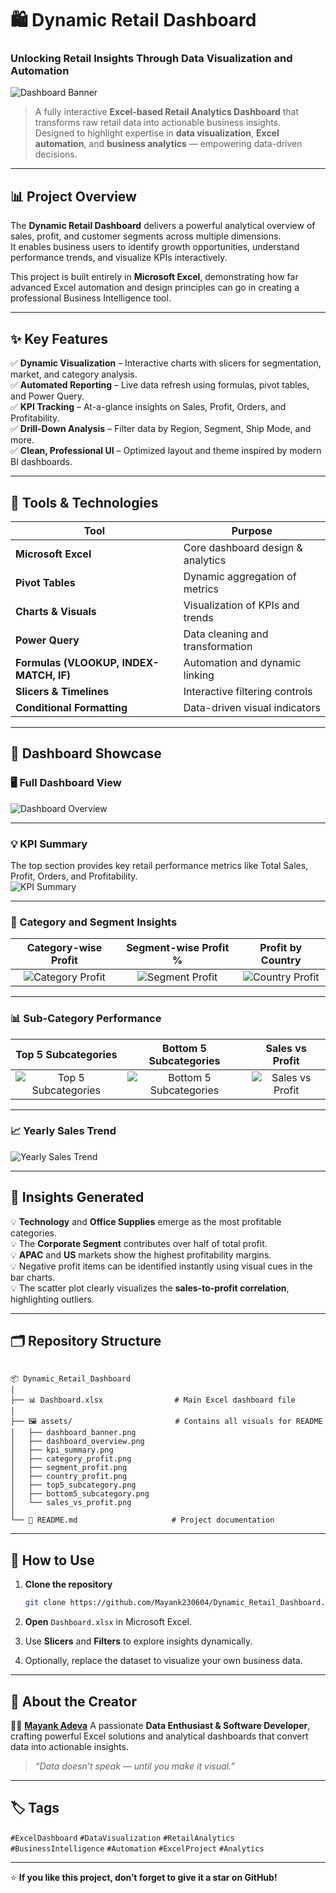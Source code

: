 # 🛍️ Dynamic Retail Dashboard  
### Unlocking Retail Insights Through Data Visualization and Automation  

![Dashboard Banner](assets/dashboard_banner.png)

> A fully interactive **Excel-based Retail Analytics Dashboard** that transforms raw retail data into actionable business insights.  
> Designed to highlight expertise in **data visualization**, **Excel automation**, and **business analytics** — empowering data-driven decisions.

---

## 📊 Project Overview  

The **Dynamic Retail Dashboard** delivers a powerful analytical overview of sales, profit, and customer segments across multiple dimensions.  
It enables business users to identify growth opportunities, understand performance trends, and visualize KPIs interactively.

This project is built entirely in **Microsoft Excel**, demonstrating how far advanced Excel automation and design principles can go in creating a professional Business Intelligence tool.

---

## ✨ Key Features  

✅ **Dynamic Visualization** – Interactive charts with slicers for segmentation, market, and category analysis.  
✅ **Automated Reporting** – Live data refresh using formulas, pivot tables, and Power Query.  
✅ **KPI Tracking** – At-a-glance insights on Sales, Profit, Orders, and Profitability.  
✅ **Drill-Down Analysis** – Filter data by Region, Segment, Ship Mode, and more.  
✅ **Clean, Professional UI** – Optimized layout and theme inspired by modern BI dashboards.  

---

## 🧠 Tools & Technologies  

| Tool | Purpose |
|------|----------|
| **Microsoft Excel** | Core dashboard design & analytics |
| **Pivot Tables** | Dynamic aggregation of metrics |
| **Charts & Visuals** | Visualization of KPIs and trends |
| **Power Query** | Data cleaning and transformation |
| **Formulas (VLOOKUP, INDEX-MATCH, IF)** | Automation and dynamic linking |
| **Slicers & Timelines** | Interactive filtering controls |
| **Conditional Formatting** | Data-driven visual indicators |

---

## 📸 Dashboard Showcase  

### 🖥️ Full Dashboard View  
![Dashboard Overview](assets/dashboard_overview.png)

---

### 💡 KPI Summary  
The top section provides key retail performance metrics like Total Sales, Profit, Orders, and Profitability.  
![KPI Summary](assets/kpi_summary.png)

---

### 🧩 Category and Segment Insights  
| Category-wise Profit | Segment-wise Profit % | Profit by Country |
|:--------------------:|:--------------------:|:-----------------:|
| ![Category Profit](assets/category_profit.png) | ![Segment Profit](assets/segment_profit.png) | ![Country Profit](assets/country_profit.png) |

---

### 📊 Sub-Category Performance  
| Top 5 Subcategories | Bottom 5 Subcategories | Sales vs Profit |
|:--------------------:|:----------------------:|:----------------:|
| ![Top 5 Subcategories](assets/top5_subcategory.png) | ![Bottom 5 Subcategories](assets/bottom5_subcategory.png) | ![Sales vs Profit](assets/sales_vs_profit.png) |

---

### 📈 Yearly Sales Trend
![Yearly Sales Trend](assets/yearly_sales_trend.png)

---

## 📌 Insights Generated  

💡 **Technology** and **Office Supplies** emerge as the most profitable categories.  
💡 The **Corporate Segment** contributes over half of total profit.  
💡 **APAC** and **US** markets show the highest profitability margins.  
💡 Negative profit items can be identified instantly using visual cues in the bar charts.  
💡 The scatter plot clearly visualizes the **sales-to-profit correlation**, highlighting outliers.

---

## 🗂️ Repository Structure  

```

📦 Dynamic_Retail_Dashboard
│
├── 📊 Dashboard.xlsx                # Main Excel dashboard file
│
├── 🖼️ assets/                       # Contains all visuals for README
│   ├── dashboard_banner.png
│   ├── dashboard_overview.png
│   ├── kpi_summary.png
│   ├── category_profit.png
│   ├── segment_profit.png
│   ├── country_profit.png
│   ├── top5_subcategory.png
│   ├── bottom5_subcategory.png
│   └── sales_vs_profit.png
│
└── 📘 README.md                     # Project documentation

````

---

## 🚀 How to Use

1. **Clone the repository**

   ```bash
   git clone https://github.com/Mayank230604/Dynamic_Retail_Dashboard.git
   ```

2. **Open** `Dashboard.xlsx` in Microsoft Excel.

3. Use **Slicers** and **Filters** to explore insights dynamically.

4. Optionally, replace the dataset to visualize your own business data.

---

## 💼 About the Creator

👨‍💻 **[Mayank Adeva](https://github.com/Mayank230604)**
A passionate **Data Enthusiast & Software Developer**, crafting powerful Excel solutions and analytical dashboards that convert data into actionable insights.

> *“Data doesn’t speak — until you make it visual.”*

---

## 🏷️ Tags

`#ExcelDashboard` `#DataVisualization` `#RetailAnalytics` `#BusinessIntelligence` `#Automation` `#ExcelProject` `#Analytics`

---

⭐ **If you like this project, don’t forget to give it a star on GitHub!**

